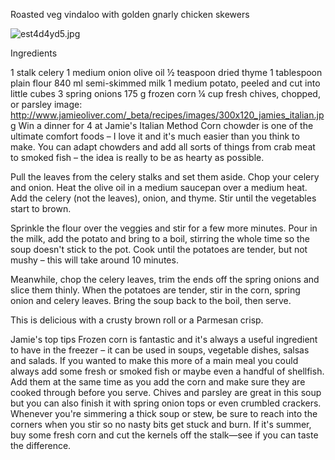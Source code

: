 Roasted veg vindaloo with golden gnarly chicken skewers

![est4d4yd5.jpg](est4d4yd5.jpg)

Ingredients

1 stalk celery
1 medium onion
olive oil
½ teaspoon dried thyme
1 tablespoon plain flour
840 ml semi-skimmed milk
1 medium potato, peeled and cut into little cubes
3 spring onions
175 g frozen corn
¼ cup fresh chives, chopped, or parsley
image: http://www.jamieoliver.com/_beta/recipes/images/300x120_jamies_italian.jpg
Win a dinner for 4 at Jamie's Italian
Method
Corn chowder is one of the ultimate comfort foods – I love it and it's much easier than you think to make. You can adapt chowders and add all sorts of things from crab meat to smoked fish – the idea is really to be as hearty as possible.

Pull the leaves from the celery stalks and set them aside. Chop your celery and onion. Heat the olive oil in a medium saucepan over a medium heat. Add the celery (not the leaves), onion, and thyme. Stir until the vegetables start to brown. 

Sprinkle the flour over the veggies and stir for a few more minutes. Pour in the milk, add the potato and bring to a boil, stirring the whole time so the soup doesn't stick to the pot. Cook until the potatoes are tender, but not mushy – this will take around 10 minutes. 

Meanwhile, chop the celery leaves, trim the ends off the spring onions and slice them thinly. When the potatoes are tender, stir in the corn, spring onion and celery leaves. Bring the soup back to the boil, then serve. 

This is delicious with a crusty brown roll or a Parmesan crisp.

Jamie's top tips
Frozen corn is fantastic and it's always a useful ingredient to have in the freezer – it can be used in soups, vegetable dishes, salsas and salads.
If you wanted to make this more of a main meal you could always add some fresh or smoked fish or maybe even a handful of shellfish. Add them at the same time as you add the corn and make sure they are cooked through before you serve.
Chives and parsley are great in this soup but you can also finish it with spring onion tops or even crumbled crackers. 
Whenever you're simmering a thick soup or stew, be sure to reach into the corners when you stir so no nasty bits get stuck and burn. 
If it's summer, buy some fresh corn and cut the kernels off the stalk—see if you can taste the difference.
